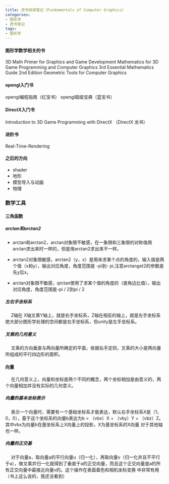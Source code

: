 ```yaml
---
title: 虎书阅读笔记（Fundamentals of Computer Graphics）
categories: 
- 图形学
- 虎书笔记
tags: 
- 图形学
---
```

#### 图形学数学相关的书
3D Math Primer for Graphics and Game Development
Mathematics for 3D Game Programming and Computer Graphics 3rd
Essential Mathematics Guide 2nd Edition
Geometric Tools for Computer Graphics

#### opengl入门书
opengl编程指南（红宝书）
opengl超级宝典（蓝宝书）

#### DirectX入门书
Introduction to 3D Game Programming with DirectX  （DirectX 龙书）

#### 进阶书
Real-Time-Rendering

#### 之后的方向
- shader
- 地形
- 模型导入与动画
- 物理

### 数学工具

#### 三角函数

##### arctan和arctan2
- arctan和arctan2，arctan对象限不敏感，在一象限和三象限的对称值用arctan求出来时一样的，但是用arctan2求出来不一样。

- arctan2对象限敏感，arctan2（y，x）是用来求某个点的角度的，输入值是两个值（x和y），输出对应角度，角度范围是 -pi到- pi,注意arctanget2的参数是先y后x。

- arctan对象限不敏感，qrctan使用了求某个值的角度的（直角边比值），输出对应角度，角度范围是-pi / 2到pi / 2
##### 左右手坐标系
   &emsp; Z轴在 X轴叉乘Y轴上，就是右手坐标系，Z轴在相反的轴上，就是左手坐标系绝大部分图形学处理的空间都是右手坐标系，但unity是左手坐标系。
##### 叉乘的几何意义
 &emsp; 叉乘的方向垂直与两向量所确定的平面，依据右手定则，叉乘的大小是两向量所组成的平行四边形的面积。
 #### 向量
 &emsp; 在几何意义上，向量和坐标是两个不同的概念，两个坐标相加是由意义的，两个向量相加并没有实际的几何意义。
 ##### 向量的基本坐标表示
&emsp; 表示一个向量时，需要有一个基础坐标系才能表达，默认右手坐标系X是（1，0，0），基于这个坐标系的向量b表达为b = （vbx）X + （vby）Y + （vbz）Z。其中vbx为向量b在基坐标系上X向量上的投影，X为基坐标系的X向量
对于其他轴也一样。
##### 向量的正交基
&emsp; 对于向量a，取向量a的平行向量u（归一化），再取向量v（归一化并且不平行于a），做叉乘并归一化就得到了垂直于a的正交向量，而且这个正交向量是a的所有正交向量中最接近向量v的。这个操作在表面着色和相机坐标变换
中非常有用（书上这么说的，我还没看到）
 